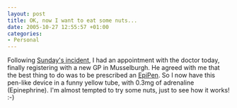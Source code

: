 ```yaml
---
layout: post
title: OK, now I want to eat some nuts...
date: 2005-10-27 12:55:57 +01:00
categories:
- Personal
---
```

Following <a href="http://woss.name/2005/10/24/nuts-to-curry/">Sunday's incident</a>, I had an appointment with the doctor today, finally registering with a new GP in Musselburgh.  He agreed with me that the best thing to do was to be prescribed an <a href="http://www.epipen.com/">EpiPen</a>.  So I now have this pen-like device in a funny yellow tube, with 0.3mg of adrenaline (Epinephrine).  I'm almost tempted to try some nuts, just to see how it works! :-)
